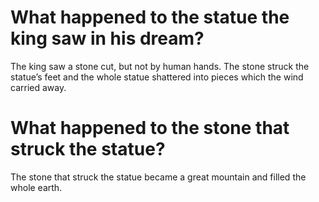 # What happened to the statue the king saw in his dream?

The king saw a stone cut, but not by human hands. The stone struck the statue’s feet and the whole statue shattered into pieces which the wind carried away.

# What happened to the stone that struck the statue?

The stone that struck the statue became a great mountain and filled the whole earth.
